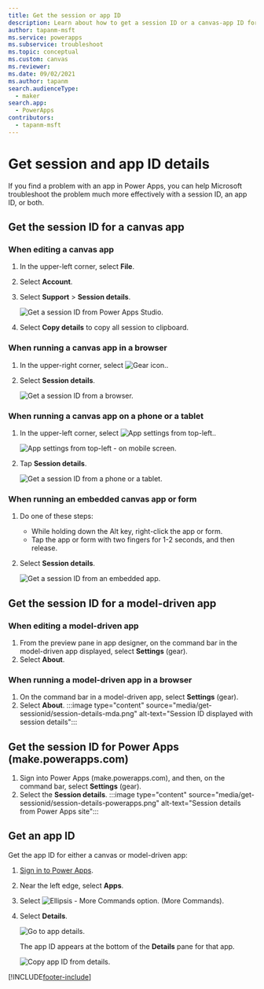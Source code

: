 ```yaml
---
title: Get the session or app ID
description: Learn about how to get a session ID or a canvas-app ID for troubleshooting.
author: tapanm-msft
ms.service: powerapps
ms.subservice: troubleshoot
ms.topic: conceptual
ms.custom: canvas
ms.reviewer: 
ms.date: 09/02/2021
ms.author: tapanm
search.audienceType: 
  - maker
search.app: 
  - PowerApps
contributors:
  - tapanm-msft
---
```

# Get session and app ID details

If you find a problem with an app in Power Apps, you can help Microsoft troubleshoot the problem much more effectively with a session ID, an app ID, or both.

## Get the session ID for a canvas app

### When editing a canvas app

1. In the upper-left corner, select **File**.

1. Select **Account**.

1. Select **Support** > **Session details**.

    ![Get a session ID from Power Apps Studio.](media/get-sessionid/studio.png "Get a session ID from Power Apps Studio")

1. Select **Copy details** to copy all session to clipboard.

### When running a canvas app in a browser

1. In the upper-right corner, select ![Gear icon.](media/get-sessionid/gear-icon.png "Gear icon").

1. Select **Session details**.

    ![Get a session ID from a browser.](media/get-sessionid/browser.png "Get a session ID from a browser")

### When running a canvas app on a phone or a tablet

1. In the upper-left corner, select ![App settings from top-left.](media/get-sessionid/mobile-icon.png "App settings from top-left").

    ![App settings from top-left - on mobile screen.](media/get-sessionid/mobile-2.png "App settings from top-left - on mobile screen")

1. Tap **Session details**.

    ![Get a session ID from a phone or a tablet.](media/get-sessionid/mobile.png "Get a session ID from a phone or a tablet")

### When running an embedded canvas app or form

1. Do one of these steps:

    - While holding down the Alt key, right-click the app or form.
    - Tap the app or form with two fingers for 1-2 seconds, and then release.

1. Select **Session details**.

    ![Get a session ID from an embedded app.](media/get-sessionid/embedded.png "Get a session ID from an embedded app")

## Get the session ID for a model-driven app

### When editing a model-driven app

1. From the preview pane in app designer, on the command bar in the model-driven app displayed, select **Settings** (gear).
1. Select **About**.

### When running a model-driven app in a browser

1. On the command bar in a model-driven app, select **Settings** (gear).
1. Select **About**.
   :::image type="content" source="media/get-sessionid/session-details-mda.png" alt-text="Session ID displayed with session details":::

## Get the session ID for Power Apps (make.powerapps.com)

1. Sign into Power Apps (make.powerapps.com), and then, on the command bar, select **Settings** (gear).
1. Select the **Session details**.
   :::image type="content" source="media/get-sessionid/session-details-powerapps.png" alt-text="Session details from Power Apps site":::

## Get an app ID

Get the app ID for either a canvas or model-driven app: 
1. [Sign in to Power Apps](https://powerapps.microsoft.com).

1. Near the left edge, select **Apps**.

1. Select ![Ellipsis - More Commands option.](media/get-sessionid/ellipsis.png "Ellipsis - More Commands option") (More Commands).

1. Select **Details**.

    ![Go to app details.](./media/get-sessionid/details.png "Go to app details")

    The app ID appears at the bottom of the **Details** pane for that app.

    ![Copy app ID from details.](./media/get-sessionid/app-id.png "Copy app ID from details")



[!INCLUDE[footer-include](../../includes/footer-banner.md)]
